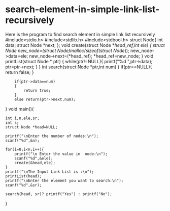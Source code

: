 # search-element-in-simple-link-list-recursively
Here is the program to find search element in simple link list recursively
#include<stdio.h>
#include<stdlib.h>
#include<stdbool.h>
struct Node{
	int data;
	struct Node *next;
};
void create(struct Node **head_ref,int ele)
{
	struct Node *new_node=(struct Node*)malloc(sizeof(struct Node*));
	new_node->data=ele;
	new_node->next=(*head_ref);
	*head_ref=new_node;	
}
void printList(struct Node * ptr)
{
	while(ptr!=NULL){
		printf("%d ",ptr->data);
		ptr=ptr->next;
	}
}
int search(struct Node *ptr,int num)
{
	if(ptr==NULL){
		return false;
	}
	
		if(ptr->data==num)
		{
			return true;
		}
		else return(ptr->next,num);

}
void main(){
	
	int i,n,ele,sr;
	int s;
	struct Node *head=NULL;

	printf("\nEnter the number of nodes:\n");
	scanf("%d",&n);
	
	for(i=0;i<n;i++){
		printf("\n Enter the value in  node:\n");
		scanf("%d",&ele);
		create(&head,ele);
	}
	printf("\nThe Input Link List is :\n");
	printList(head);
	printf("\nEnter the element you want to search:\n");
	scanf("%d",&sr);
	
	search(head, sr)? printf("Yes") : printf("No");
}
